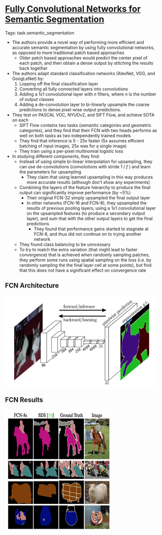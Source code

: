 # [Fully Convolutional Networks for Semantic Segmentation](https://arxiv.org/abs/1411.4038)

Tags: task.semantic_segmentation

- The authors provide a novel way of performing more efficient and accurate semantic segmentation by using fully convolutional networks, as opposed to more traditional patch based approaches
    - Older patch based approaches would predict the center pixel of each patch, and then obtain a dense output by stitching the results back together
- The authors adapt standard classification networks  (AlexNet, VGG, and GoogLeNet) by:
    1. Lopping off the final classification layer
    2. Converting all fully connected layers into convolutions
    3. Adding a 1x1 convolutional layer with $n$ filters, where $n$ is the number of output classes
    4. Adding a de-convolution layer to bi-linearly upsample the coarse predictions to dense pixel-wise output predictions.
- They test on PASCAL VOC, NYUDv2, and SIFT Flow, and achieve SOTA on each
    - SIFT Flow contains two tasks (semantic categories and geometric categories), and they find that their FCN with two heads performs as well on both tasks as two independently trained models
    - They find that inference is 5 - 25x faster (5x assumes efficient batching of input images, 25x was for a single image)
    - They train using a per-pixel multinomial logistic loss
- In studying different components, they find:
    - Instead of using simple bi-linear interpolation for upsampling, they can use de-convolutions (convolutions with stride 1 / $f$ ) and learn the parameters for upsampling
        - They claim that using learned upsampling in this way produces more accurate results (although don't show any experiments)
   - Combining the layers of the feature hierarchy to produce the final output can significantly improve performance (by ~5%)
       - Their original FCN-32 simply upsampled the final output layer
       - In other networks (FCN-16 and FCN-8), they upsampled the results of previous pooling layers, using a 1x1 convolutional layer on the upsampled features (to produce a secondary output layer), and sum that with the other output layers to get the final predictions
            - They found that performance gains started to stagnate at FCN-8, and thus did not continue on to trying another network
  - They found class balancing to be unncessary
  - To try to match the extra variation (that might lead to faster convergence) that is achieved when randomly sampling patches, they perform some runs using spatial sampling on the loss (i.e. by randomly sampling the the final layer cell at some points), but find that this does not have a significant effect on convergence rate

## FCN Architecture
<img src="./images/fcn_architecture.png" height=300, width=500>

## FCN Results

<img src="./images/fcn_results.png" height=400, width=350>


